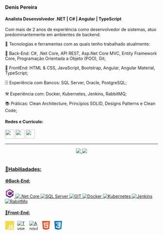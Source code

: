 <h3>Denis Pereira</h3>
<h4>Analista Desenvolvedor .NET | C# | Angular | TypeScript</h4>
<p>
  Com mais de 2 anos de experiência como desenvolvedor de sistemas,
  atuo predominantemente em ambientes de backend.
</p>

📌 Tecnologias e ferramentas com as quais tenho trabalhado atualmente:

🔧 Back-End: C#, .Net Core, API REST, Asp.Net Core MVC, Entity Framework Core, 
Programação Orientada a Objeto (POO), Git;

🎨 FrontEnd: HTML & CSS, JavaScript, Bootstrap, Angular, Angular Material, TypeScript;

🗄️ Experiência com Bancos: SQL Server, Oracle, PostgreSQL;

⚒️ Experiência com: Docker, Kubernetes, Jenkins, RabbitMQ;

📚 Práticas: Clean Architecture, Princípios SOLID, Designs Patterns e Clean Code;
<div>
  <h4>Redes e Curriculo:</h4>
  <a href="mailto:denis.pereira55@outlook.com">
    <img height="30" width="30" src="https://icons.iconarchive.com/icons/dtafalonso/win-10x/512/Email-icon.png" target="_blank"/></a>
  
  <a href="https://www.linkedin.com/in/denis-pereira-dos-reis-264684229">
    <img height="30" width="30" src="https://static-00.iconduck.com/assets.00/linkedin-icon-1024x1024-net2o24e.png" target="_blank"/></a>
  
  <a href="https://www.canva.com/design/DAGmfJKeUJU/vpIkUn7pV7_yJtZdVVJgxg/view?utm_content=DAGmfJKeUJU&utm_campaign=designshare&utm_medium=link2&utm_source=uniquelinks&utlId=h17a91b127a">
    <img height="30" width="30" src="https://cdn-icons-png.flaticon.com/512/3968/3968611.png" target="_blank"
  /></a>
</div>


<!--Dashboard GitHub -->
<hr />
<div align="center">
  <a href="https://github.com/denis818">
  <img height="180em" src="https://github-readme-stats.vercel.app/api?username=denis818&show_icons=true&theme=dracula&include_all_commits=true&count_private=true"/>
  <img height="180em" src="https://github-readme-stats.vercel.app/api/top-langs/?username=denis818&layout=compact&langs_count=7&theme=dracula"/>
</div>
<!--End-->

<!--FERRAMENTAS-->

<!--Title -->
</br>
<h3>🚀Habiliadades: </h3>
<!--End-->
<!-- Back-End Technologies -->
<h4>⚙️Back-End:</h4>
<div>
  <!-- C# -->
  <img title="C#" alt="C#" height="30" width="30" src="https://raw.githubusercontent.com/devicons/devicon/master/icons/csharp/csharp-original.svg">
  <!--.Net Core -->
  <img title=".Net Core" alt=".Net Core" height="30" width="30" src="https://upload.wikimedia.org/wikipedia/commons/thumb/e/ee/.NET_Core_Logo.svg/1200px-.NET_Core_Logo.svg.png">
  <!-- SQL Server -->
  <img title="SQL Server" alt="SQL Server" height="30" width="30" src="https://i.pinimg.com/originals/00/47/41/004741d0cd8e7face0e44392387ac18c.png">
  <!-- GIT -->
  <img title="GIT" alt="GIT" height="30" width="30" src="https://git-scm.com/images/logos/downloads/Git-Icon-1788C.png">
  <!-- Docker -->
  <img title="Docker" alt="Docker" height="30" width="30" src="https://cdn-icons-png.flaticon.com/512/919/919853.png">
  <!--Kuberntes-->
  <img title="Kubernetes" alt="Kubernetes" height="30" width="30" src="https://static-00.iconduck.com/assets.00/kubernetes-icon-2048x1995-r1q3f8n7.png">
  <!-- Jenkins -->
  <img title="Jenkins" alt="Jenkins" height="30" width="30" src="https://cdn.icon-icons.com/icons2/2699/PNG/512/jenkins_logo_icon_170552.png">
  <!-- RabiitMq -->
  <img title="RabiitMq" alt="RabiitMq" height="30" width="30" src="https://static-00.iconduck.com/assets.00/rabbitmq-icon-484x512-s9lfaapn.png">
</div>

<h4>🎨Front-End:</h4>
<div style="display: flex; align-items: center; gap: 10px;">
  <!-- JavaScript -->
  <img title="JavaScript" alt="Js" height="30" width="30" src="https://raw.githubusercontent.com/devicons/devicon/master/icons/javascript/javascript-plain.svg">
  <!-- TypeScript -->
  <img title="TypeScript" alt="TypeScript" height="30" width="30" src="https://cdn-icons-png.flaticon.com/512/5968/5968381.png">
  <!-- Angular -->
  <img title="Angular" alt="Angular" height="30" width="30" src="https://brandslogos.com/wp-content/uploads/images/large/angular-icon-logo.png">
  <!-- HTML -->
  <img title="HTML" alt="HTML" height="30" width="30" src="https://raw.githubusercontent.com/devicons/devicon/master/icons/html5/html5-original.svg">
  <!-- CSS -->
  <img title="CSS" alt="CSS" height="30" width="30" src="https://raw.githubusercontent.com/devicons/devicon/master/icons/css3/css3-original.svg">
</div>
